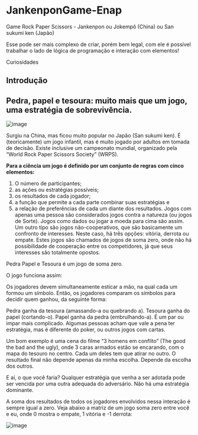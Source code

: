 ﻿# JankenponGame-Enap

Game Rock Paper Scissors - Jankenpon ou Jokempô (China) ou San sukumi ken (Japão)

Esse pode ser mais complexo de criar, porém bem legal, com ele é possível trabalhar o lado de lógica de programação e interação com elementos!

Curiosidades

## Introdução
## Pedra, papel e tesoura: muito mais que um jogo, uma estratégia de sobrevivência.
![image](https://user-images.githubusercontent.com/115905420/198917359-91d89076-d3a8-45c4-82b0-54b75e14668c.png)


Surgiu na China, mas ficou muito popular no Japão (San sukumi ken). É (teoricamente) um jogo infantil, mas é muito jogado por adultos em tomada de decisão. Existe inclusive um campeonato mundial, organizado pela “World Rock Paper Scissors Society” (WRPS).


**Para a ciência um jogo é definido por um conjunto de regras com cinco elementos:**

1. O número de participantes;
2. as ações ou estratégias possíveis;
3. os resultados de cada jogador;
4. a função que permite a cada parte combinar suas estratégias e
5. a relação de preferências de cada um diante dos resultados.
Jogos com apenas uma pessoa são considerados jogos contra a natureza (ou jogos de Sorte). Jogos como dados ou jogar a moeda para cima são assim. Um outro tipo são jogos não-cooperativos, que são basicamente um confronto de interesses. Neste caso, há três opções: vitória, derrota ou empate. Estes jogos são chamados de jogos de soma zero, onde não há possibilidade de cooperação entre os competidores, já que seus interesses são totalmente opostos.

Pedra Papel e Tesoura é um jogo de soma zero.

O jogo funciona assim:

Os jogadores devem simultaneamente esticar a mão, na qual cada um formou um símbolo. Então, os jogadores comparam os símbolos para decidir quem ganhou, da seguinte forma:

Pedra ganha da tesoura (amassando-a ou quebrando a).
Tesoura ganha do papel (cortando-o).
Papel ganha da pedra (embrulhando-a).
É um par ou impar mais complicado. Algumas pessoas acham que vale a pena ter estratégia, mas é diferente do poker, ou outros jogos com cartas.

Um bom exemplo é uma cena do filme “3 homens em conflito” (The good the bad and the ugly), onde 3 caras armados estão se encarando, com o mapa do tesouro no centro. Cada um deles tem que atirar no outro. O resultado final não depende apenas da minha escolha. Depende da escolha dos outros.


E aí, o que você faria?
Qualquer estratégia que venha a ser adotada pode ser vencida por uma outra adequada do adversário. Não há uma estratégia dominante.

A soma dos resultados de todos os jogadores envolvidos nessa interação é sempre igual a zero. Veja abaixo a matriz de um jogo soma zero entre você e eu, onde 0 mostra o empate, 1 vitória e -1 derrota:

![image](https://user-images.githubusercontent.com/115905420/198917225-a73ef64c-90c8-4370-8e35-0bbfceabfe2b.png)


